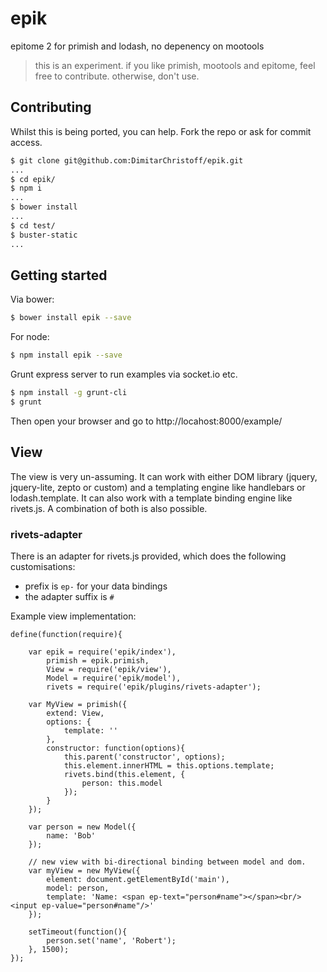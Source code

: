 epik
====

epitome 2 for primish and lodash, no depenency on mootools

> this is an experiment. if you like primish, mootools and epitome, feel free to contribute. otherwise, don't use.

## Contributing

Whilst this is being ported, you can help. Fork the repo or ask for commit access.

```sh
$ git clone git@github.com:DimitarChristoff/epik.git
...
$ cd epik/
$ npm i
...
$ bower install
...
$ cd test/
$ buster-static
...
```

## Getting started

Via bower:
```sh
$ bower install epik --save
```

For node:
```sh
$ npm install epik --save
```

Grunt express server to run examples via socket.io etc.
```sh
$ npm install -g grunt-cli
$ grunt
```

Then open your browser and go to http://locahost:8000/example/


## View

The view is very un-assuming. It can work with either DOM library (jquery, jquery-lite, zepto or custom) and a templating
engine like handlebars or lodash.template. It can also work with a template binding engine like rivets.js. A combination
of both is also possible.

### rivets-adapter

There is an adapter for rivets.js provided, which does the following customisations:

 - prefix is `ep-` for your data bindings
 - the adapter suffix is `#`

Example view implementation:
```ace
define(function(require){

	var epik = require('epik/index'),
		primish = epik.primish,
		View = require('epik/view'),
		Model = require('epik/model'),
		rivets = require('epik/plugins/rivets-adapter');

	var MyView = primish({
		extend: View,
		options: {
			template: ''
		},
		constructor: function(options){
			this.parent('constructor', options);
			this.element.innerHTML = this.options.template;
			rivets.bind(this.element, {
				person: this.model
			});
		}
	});

	var person = new Model({
		name: 'Bob'
	});

	// new view with bi-directional binding between model and dom.
	var myView = new MyView({
		element: document.getElementById('main'),
		model: person,
		template: 'Name: <span ep-text="person#name"></span><br/><input ep-value="person#name"/>'
	});

	setTimeout(function(){
		person.set('name', 'Robert');
	}, 1500);
});
```